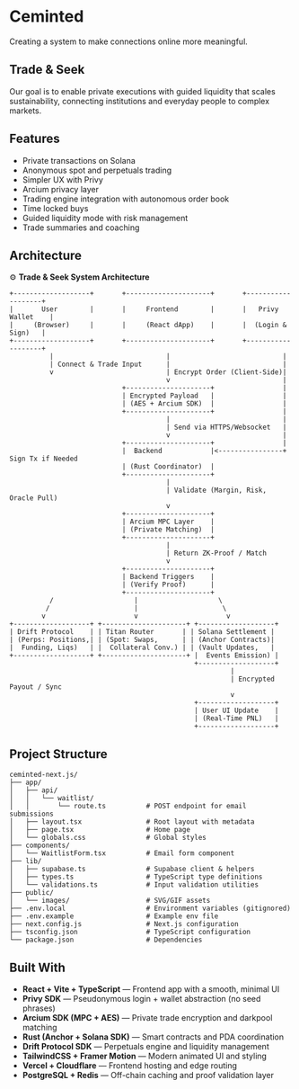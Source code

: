 # Ceminted

Creating a system to make connections online more meaningful.

## Trade & Seek

Our goal is to enable private executions with guided liquidity that scales sustainability, connecting institutions and everyday people to complex markets.

## Features

- Private transactions on Solana
- Anonymous spot and perpetuals trading
- Simpler UX with Privy
- Arcium privacy layer
- Trading engine integration with autonomous order book
- Time locked buys
- Guided liquidity mode with risk management
- Trade summaries and coaching

## Architecture

⚙️ **Trade & Seek System Architecture**

```
+-------------------+       +---------------------+       +-------------------+
|       User        |       |     Frontend        |       |   Privy Wallet    |
|     (Browser)     |       |     (React dApp)    |       |  (Login & Sign)   |
+-------------------+       +---------------------+       +-------------------+
          |                            |                            |
          | Connect & Trade Input      |                            |
          v                            | Encrypt Order (Client-Side)|
                                       v                            |
                            +---------------------+                 |
                            | Encrypted Payload   |                 |
                            | (AES + Arcium SDK)  |                 |
                            +---------------------+                 |
                                       |                            |
                                       | Send via HTTPS/Websocket   |
                                       v                            |
                            +---------------------+                 |
                            |  Backend            |<----------------+ Sign Tx if Needed
                            | (Rust Coordinator)  |
                            +---------------------+
                                       |
                                       | Validate (Margin, Risk, Oracle Pull)
                                       v
                            +---------------------+
                            | Arcium MPC Layer    |
                            | (Private Matching)  |
                            +---------------------+
                                       |
                                       | Return ZK-Proof / Match
                                       v
                            +---------------------+
                            | Backend Triggers    |
                            | (Verify Proof)      |
                            +---------------------+
          /                    |                    \
         /                     |                     \
        v                      v                      v
+-------------------+ +---------------------+ +-------------------+
| Drift Protocol    | | Titan Router       | | Solana Settlement |
| (Perps: Positions,| | (Spot: Swaps,      | | (Anchor Contracts)|
|  Funding, Liqs)   | |  Collateral Conv.) | | (Vault Updates,   |
+-------------------+ +---------------------+ |  Events Emission) |
                                              +-------------------+
                                                       |
                                                       | Encrypted Payout / Sync
                                                       v
                                              +-------------------+
                                              | User UI Update    |
                                              | (Real-Time PNL)   |
                                              +-------------------+
```

## Project Structure

```
ceminted-next.js/
├── app/
│   ├── api/
│   │   └── waitlist/
│   │       └── route.ts          # POST endpoint for email submissions
│   ├── layout.tsx                # Root layout with metadata
│   ├── page.tsx                  # Home page
│   └── globals.css               # Global styles
├── components/
│   └── WaitlistForm.tsx          # Email form component
├── lib/
│   ├── supabase.ts               # Supabase client & helpers
│   ├── types.ts                  # TypeScript type definitions
│   └── validations.ts            # Input validation utilities
├── public/
│   └── images/                   # SVG/GIF assets
├── .env.local                    # Environment variables (gitignored)
├── .env.example                  # Example env file
├── next.config.js                # Next.js configuration
├── tsconfig.json                 # TypeScript configuration
└── package.json                  # Dependencies
```

## Built With

- **React + Vite + TypeScript** — Frontend app with a smooth, minimal UI
- **Privy SDK** — Pseudonymous login + wallet abstraction (no seed phrases)
- **Arcium SDK (MPC + AES)** — Private trade encryption and darkpool matching
- **Rust (Anchor + Solana SDK)** — Smart contracts and PDA coordination
- **Drift Protocol SDK** — Perpetuals engine and liquidity management
- **TailwindCSS + Framer Motion** — Modern animated UI and styling
- **Vercel + Cloudflare** — Frontend hosting and edge routing
- **PostgreSQL + Redis** — Off-chain caching and proof validation layer

